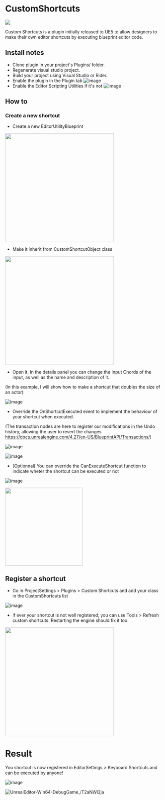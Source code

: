 # CustomShortcuts

![](https://cdn.discordapp.com/attachments/928212231886356551/1048152132328628304/Icon128.png)

Custom Shortcuts is a plugin initially released to UE5 to allow designers to make their own editor shortcuts by executing blueprint editor code.

## Install notes

* Clone plugin in your project's Plugins/ folder. 
* Regenerate visual studio project.
* Build your project using Visual Studio or Rider.
* Enable the plugin in the Plugin tab 
![image](https://user-images.githubusercontent.com/16429096/205249083-f4d0e0e1-df1b-4a96-aa89-faa806f4a77e.png)
* Enable the Editor Scripting Utilities if it's not
![image](https://user-images.githubusercontent.com/16429096/205248943-360d2df8-bcb1-4832-a262-2372755c0983.png)

## How to

### Create a new shortcut

* Create a new EditorUtilityBlueprint 

<img src="https://user-images.githubusercontent.com/16429096/205249516-a37f73d0-0c8b-46d1-bc8d-8087cac78fad.png" height="350">

* Make it inherit from CustomShortcutObject class 

<img src="https://user-images.githubusercontent.com/16429096/205249634-7aae213d-5b6e-4e0e-9280-b9b4cfe2683f.png" height="350">

* Open it. In the details panel you can change the Input Chords of the input, as well as the name and description of it.

(In this example, I will show how to make a shortcut that doubles the size of an actor)

![image](https://user-images.githubusercontent.com/16429096/205250246-89b2b49f-dd83-45cf-9f0a-36182cabebfb.png)

* Override the OnShortcutExecuted event to implement the behaviour of your shortcut when executed.

(The transaction nodes are here to register our modifications in the Undo history, allowing the user to revert the changes https://docs.unrealengine.com/4.27/en-US/BlueprintAPI/Transactions/)

![image](https://user-images.githubusercontent.com/16429096/205250534-001dbd84-bda0-4b96-8e57-8f7549e38354.png)

![image](https://user-images.githubusercontent.com/16429096/205250841-20da0c37-52d5-4722-afc0-e6832a849ec6.png)

* (Optionnal) You can override the CanExecuteShortcut function to indicate wheter the shortcut can be executed or not

![image](https://user-images.githubusercontent.com/16429096/205251117-6e4f4bc2-92e3-4fd5-a261-d7a8bf62f8e9.png)

<img src="https://user-images.githubusercontent.com/16429096/205251017-0110750a-4809-4ecf-8a02-27b2ce5d9900.png" height="250">

## Register a shortcut

* Go in ProjectSettings > Plugins > Custom Shortcuts and add your class in the CustomShortcuts list

![image](https://user-images.githubusercontent.com/16429096/205250425-a71a592c-dc57-4b8e-92b7-d18b368737d0.png)

* If ever your shortcut is not well registered, you can use Tools > Refresh custom shortcuts. Restarting the engine should fix it too.

<img src="https://user-images.githubusercontent.com/16429096/205251208-25c9b262-abf2-401c-af36-965c2db5359f.png" height="350">

# Result

You shortcut is now registered in EditorSettings > Keyboard Shortcuts and can be executed by anyone!

![image](https://user-images.githubusercontent.com/16429096/205253493-4142fabf-e6de-4c16-b2a3-216925d8c0b2.png)

![UnrealEditor-Win64-DebugGame_iT2aNWl2ja](https://user-images.githubusercontent.com/16429096/205253993-db0a9265-d843-45f3-9bd8-ba8f95d5c51a.gif)
